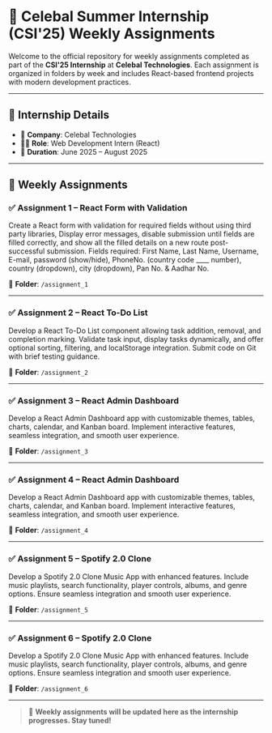 # 💼 Celebal Summer Internship (CSI'25) Weekly Assignments

Welcome to the official repository for weekly assignments completed as part of the **CSI'25 Internship** at **Celebal Technologies**. Each assignment is organized in folders by week and includes React-based frontend projects with modern development practices.


---

## 📅 Internship Details

- 🏢 **Company**: Celebal Technologies
- 👨‍💻 **Role**: Web Development Intern (React)
- 📆 **Duration**: June 2025 – August 2025

---

## 📂 Weekly Assignments

### ✅ Assignment 1 – React Form with Validation

Create a React form with validation for required fields without using third party libraries, Display error messages, disable submission until fields are filled correctly, and show all the filled details on a new route post-successful submission. Fields required: First Name, Last Name, Username, E-mail, password (show/hide), PhoneNo. (country code ____ number), country (dropdown), city (dropdown), Pan No. & Aadhar No.

📁 **Folder**: `/assignment_1`

---

### ✅ Assignment 2 – React To-Do List

Develop a React To-Do List component allowing task addition, removal, and completion marking. Validate task input, display tasks dynamically, and offer optional sorting, filtering, and localStorage integration. Submit code on Git with brief testing guidance.

📁 **Folder**: `/assignment_2`

---
### ✅ Assignment 3 – React Admin Dashboard

Develop a React Admin Dashboard app with customizable themes, tables, charts, calendar, and Kanban board. Implement interactive features, seamless integration, and smooth user experience.

📁 **Folder**: `/assignment_3`

---
### ✅ Assignment 4 – React Admin Dashboard

Develop a React Admin Dashboard app with customizable themes, tables, charts, calendar, and Kanban board. Implement interactive features, seamless integration, and smooth user experience.

📁 **Folder**: `/assignment_4`


---
### ✅ Assignment 5 – Spotify 2.0 Clone

Develop a Spotify 2.0 Clone Music App with enhanced features. Include music playlists, search functionality, player controls, albums, and genre options. Ensure seamless integration and smooth user experience.

📁 **Folder**: `/assignment_5`

---

### ✅ Assignment 6 – Spotify 2.0 Clone

Develop a Spotify 2.0 Clone Music App with enhanced features. Include music playlists, search functionality, player controls, albums, and genre options. Ensure seamless integration and smooth user experience.

📁 **Folder**: `/assignment_6`

---


> 📌 **Weekly assignments will be updated here as the internship progresses. Stay tuned!**
